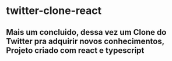 # twitter-clone-react

<h2>Mais um concluido, dessa vez um Clone do Twitter pra adquirir novos conhecimentos, Projeto criado com react e typescript</h2>
